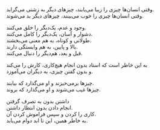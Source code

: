 وقتی انسان‌ها چیزی را زیبا می‌یابند، چیزهای دیگر به زشتی می‌گراید.  
وقتی انسان‌ها چیزی را خوب می‌بینند، چیزهای دیگر بد می‌شوند.

وجود و عدم، یک‌دیگر را خلق می‌کنند.  
دشوار و آسان، یک‌دیگر را کامل می‌کنند.  
طولانی و کوتاه، به هم معنی می‌بخشند.  
بالا و پایین، به هم وابستگی دارند.  
قبل و بعد، هم‌دیگر را دنبال می‌کنند.

به این خاطر است که استاد بدون انجام هیچ‌کاری، کارش را می‌کند  
و بدون گفتن چیزی، به دیگران می‌آموزد.

چیزها برمی‌خیزند و او می‌گذارد که بیایند.  
چیزها غیب می‌شوند و او می‌گذارد که بروند.

داشتن بدون به تصرف گرفتن  
انجام دادن بدون انتظار داشتن.  
کاری را کردن و سپس فراموش کردن آن.  
به خاطر همین، این تا ابد دوام می‌یابد.